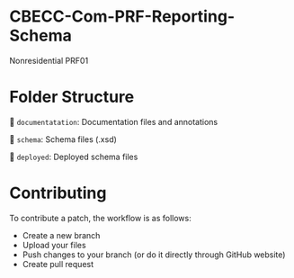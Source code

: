 # CBECC-Com-PRF-Reporting-Schema

Nonresidential PRF01 

# Folder Structure

:open_file_folder: `documentatation`: Documentation files and annotations

:open_file_folder: `schema`: Schema files (.xsd)

:open_file_folder: `deployed`: Deployed schema files 

# Contributing

To contribute a patch, the workflow is as follows:

- Create a new branch
- Upload your files
- Push changes to your branch (or do it directly through GitHub website)
- Create pull request